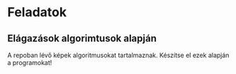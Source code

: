 # Feladatok
## Elágazások algorimtusok alapján
A repoban lévő képek algoritmusokat tartalmaznak. Készítse el ezek alapján a programokat!
